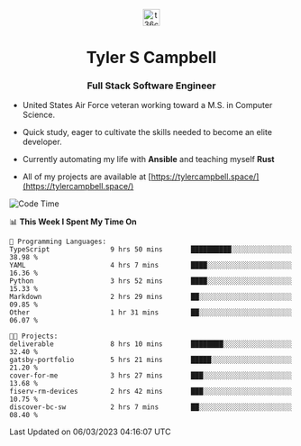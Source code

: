 <p align="center">
<a href="https://www.linkedin.com/in/t36campbell" target="blank"><img align="center" src="https://ik.imagekit.io/t36campbell/Portfolio/linkedin.png.original_m8bbGgPh6.png" alt="t36campbell" height="30" width="30" /></a>
</p>
<h1 align="center">Tyler S Campbell</h1>
<h3 align="center">Full Stack Software Engineer</h3>

* United States Air Force veteran working toward a M.S. in Computer Science.

* Quick study, eager to cultivate the skills needed to become an elite developer.

* Currently automating my life with **Ansible** and teaching myself **Rust**

* All of my projects are available at [https://tylercampbell.space/](https://tylercampbell.space/)

<!--START_SECTION:waka-->
![Code Time](http://img.shields.io/badge/Code%20Time-2%2C234%20hrs%2031%20mins-blue)

📊 **This Week I Spent My Time On** 

```text
💬 Programming Languages: 
TypeScript               9 hrs 50 mins       ██████████░░░░░░░░░░░░░░░   38.98 % 
YAML                     4 hrs 7 mins        ████░░░░░░░░░░░░░░░░░░░░░   16.36 % 
Python                   3 hrs 52 mins       ████░░░░░░░░░░░░░░░░░░░░░   15.33 % 
Markdown                 2 hrs 29 mins       ██░░░░░░░░░░░░░░░░░░░░░░░   09.85 % 
Other                    1 hr 31 mins        ██░░░░░░░░░░░░░░░░░░░░░░░   06.07 % 

🐱‍💻 Projects: 
deliverable              8 hrs 10 mins       ████████░░░░░░░░░░░░░░░░░   32.40 % 
gatsby-portfolio         5 hrs 21 mins       █████░░░░░░░░░░░░░░░░░░░░   21.20 % 
cover-for-me             3 hrs 27 mins       ███░░░░░░░░░░░░░░░░░░░░░░   13.68 % 
fiserv-rm-devices        2 hrs 42 mins       ███░░░░░░░░░░░░░░░░░░░░░░   10.75 % 
discover-bc-sw           2 hrs 7 mins        ██░░░░░░░░░░░░░░░░░░░░░░░   08.40 % 
```


 Last Updated on 06/03/2023 04:16:07 UTC
<!--END_SECTION:waka-->
